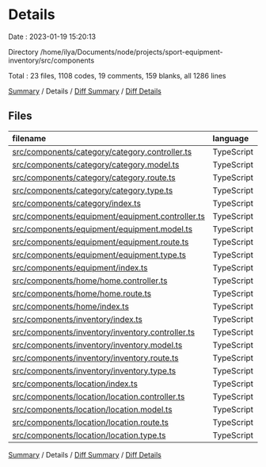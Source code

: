 # Details

Date : 2023-01-19 15:20:13

Directory /home/ilya/Documents/node/projects/sport-equipment-inventory/src/components

Total : 23 files,  1108 codes, 19 comments, 159 blanks, all 1286 lines

[Summary](results.md) / Details / [Diff Summary](diff.md) / [Diff Details](diff-details.md)

## Files
| filename | language | code | comment | blank | total |
| :--- | :--- | ---: | ---: | ---: | ---: |
| [src/components/category/category.controller.ts](/src/components/category/category.controller.ts) | TypeScript | 165 | 0 | 11 | 176 |
| [src/components/category/category.model.ts](/src/components/category/category.model.ts) | TypeScript | 21 | 3 | 6 | 30 |
| [src/components/category/category.route.ts](/src/components/category/category.route.ts) | TypeScript | 21 | 0 | 12 | 33 |
| [src/components/category/category.type.ts](/src/components/category/category.type.ts) | TypeScript | 3 | 0 | 1 | 4 |
| [src/components/category/index.ts](/src/components/category/index.ts) | TypeScript | 2 | 0 | 2 | 4 |
| [src/components/equipment/equipment.controller.ts](/src/components/equipment/equipment.controller.ts) | TypeScript | 223 | 0 | 15 | 238 |
| [src/components/equipment/equipment.model.ts](/src/components/equipment/equipment.model.ts) | TypeScript | 52 | 3 | 9 | 64 |
| [src/components/equipment/equipment.route.ts](/src/components/equipment/equipment.route.ts) | TypeScript | 21 | 0 | 12 | 33 |
| [src/components/equipment/equipment.type.ts](/src/components/equipment/equipment.type.ts) | TypeScript | 6 | 0 | 1 | 7 |
| [src/components/equipment/index.ts](/src/components/equipment/index.ts) | TypeScript | 2 | 0 | 2 | 4 |
| [src/components/home/home.controller.ts](/src/components/home/home.controller.ts) | TypeScript | 25 | 2 | 4 | 31 |
| [src/components/home/home.route.ts](/src/components/home/home.route.ts) | TypeScript | 5 | 0 | 4 | 9 |
| [src/components/home/index.ts](/src/components/home/index.ts) | TypeScript | 2 | 0 | 2 | 4 |
| [src/components/inventory/index.ts](/src/components/inventory/index.ts) | TypeScript | 2 | 0 | 2 | 4 |
| [src/components/inventory/inventory.controller.ts](/src/components/inventory/inventory.controller.ts) | TypeScript | 221 | 0 | 15 | 236 |
| [src/components/inventory/inventory.model.ts](/src/components/inventory/inventory.model.ts) | TypeScript | 52 | 8 | 12 | 72 |
| [src/components/inventory/inventory.route.ts](/src/components/inventory/inventory.route.ts) | TypeScript | 21 | 0 | 12 | 33 |
| [src/components/inventory/inventory.type.ts](/src/components/inventory/inventory.type.ts) | TypeScript | 7 | 0 | 2 | 9 |
| [src/components/location/index.ts](/src/components/location/index.ts) | TypeScript | 2 | 0 | 2 | 4 |
| [src/components/location/location.controller.ts](/src/components/location/location.controller.ts) | TypeScript | 193 | 0 | 13 | 206 |
| [src/components/location/location.model.ts](/src/components/location/location.model.ts) | TypeScript | 34 | 3 | 6 | 43 |
| [src/components/location/location.route.ts](/src/components/location/location.route.ts) | TypeScript | 21 | 0 | 12 | 33 |
| [src/components/location/location.type.ts](/src/components/location/location.type.ts) | TypeScript | 7 | 0 | 2 | 9 |

[Summary](results.md) / Details / [Diff Summary](diff.md) / [Diff Details](diff-details.md)